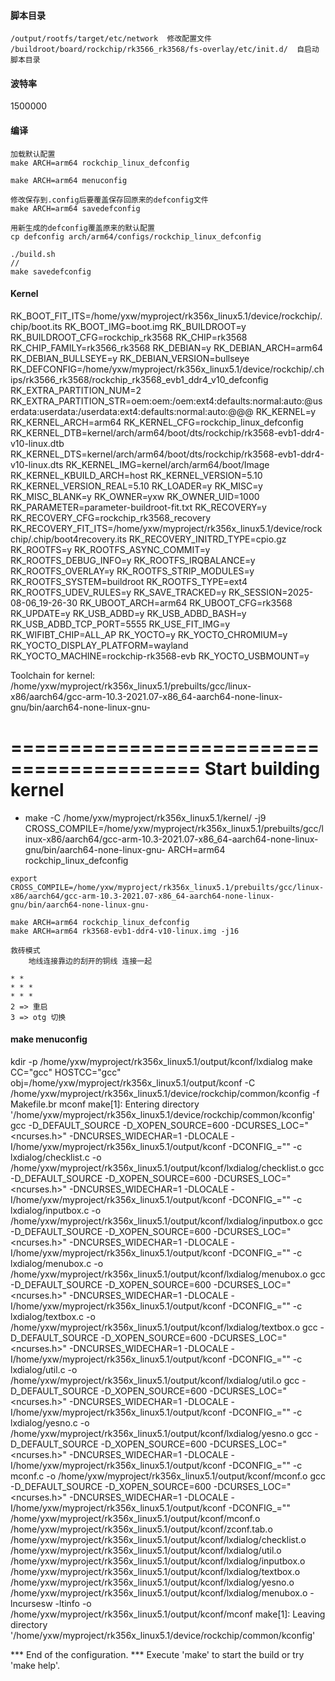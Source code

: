 #### 脚本目录

```
/output/rootfs/target/etc/network  修改配置文件
/buildroot/board/rockchip/rk3566_rk3568/fs-overlay/etc/init.d/  自启动脚本目录
```



#### 波特率

1500000

#### 编译

```
加载默认配置
make ARCH=arm64 rockchip_linux_defconfig

make ARCH=arm64 menuconfig

修改保存到.config后要覆盖保存回原来的defconfig文件
make ARCH=arm64 savedefconfig

用新生成的defconfig覆盖原来的默认配置
cp defconfig arch/arm64/configs/rockchip_linux_defconfig

./build.sh
// 
make savedefconfig

```





#### Kernel

RK_BOOT_FIT_ITS=/home/yxw/myproject/rk356x_linux5.1/device/rockchip/.chip/boot.its
RK_BOOT_IMG=boot.img
RK_BUILDROOT=y
RK_BUILDROOT_CFG=rockchip_rk3568
RK_CHIP=rk3568
RK_CHIP_FAMILY=rk3566_rk3568
RK_DEBIAN=y
RK_DEBIAN_ARCH=arm64
RK_DEBIAN_BULLSEYE=y
RK_DEBIAN_VERSION=bullseye
RK_DEFCONFIG=/home/yxw/myproject/rk356x_linux5.1/device/rockchip/.chips/rk3566_rk3568/rockchip_rk3568_evb1_ddr4_v10_defconfig
RK_EXTRA_PARTITION_NUM=2
RK_EXTRA_PARTITION_STR=oem:oem:/oem:ext4:defaults:normal:auto:@userdata:userdata:/userdata:ext4:defaults:normal:auto:@@@
RK_KERNEL=y
RK_KERNEL_ARCH=arm64
RK_KERNEL_CFG=rockchip_linux_defconfig
RK_KERNEL_DTB=kernel/arch/arm64/boot/dts/rockchip/rk3568-evb1-ddr4-v10-linux.dtb
RK_KERNEL_DTS=kernel/arch/arm64/boot/dts/rockchip/rk3568-evb1-ddr4-v10-linux.dts
RK_KERNEL_IMG=kernel/arch/arm64/boot/Image
RK_KERNEL_KBUILD_ARCH=host
RK_KERNEL_VERSION=5.10
RK_KERNEL_VERSION_REAL=5.10
RK_LOADER=y
RK_MISC=y
RK_MISC_BLANK=y
RK_OWNER=yxw
RK_OWNER_UID=1000
RK_PARAMETER=parameter-buildroot-fit.txt
RK_RECOVERY=y
RK_RECOVERY_CFG=rockchip_rk3568_recovery
RK_RECOVERY_FIT_ITS=/home/yxw/myproject/rk356x_linux5.1/device/rockchip/.chip/boot4recovery.its
RK_RECOVERY_INITRD_TYPE=cpio.gz
RK_ROOTFS=y
RK_ROOTFS_ASYNC_COMMIT=y
RK_ROOTFS_DEBUG_INFO=y
RK_ROOTFS_IRQBALANCE=y
RK_ROOTFS_OVERLAY=y
RK_ROOTFS_STRIP_MODULES=y
RK_ROOTFS_SYSTEM=buildroot
RK_ROOTFS_TYPE=ext4
RK_ROOTFS_UDEV_RULES=y
RK_SAVE_TRACKED=y
RK_SESSION=2025-08-06_19-26-30
RK_UBOOT_ARCH=arm64
RK_UBOOT_CFG=rk3568
RK_UPDATE=y
RK_USB_ADBD=y
RK_USB_ADBD_BASH=y
RK_USB_ADBD_TCP_PORT=5555
RK_USE_FIT_IMG=y
RK_WIFIBT_CHIP=ALL_AP
RK_YOCTO=y
RK_YOCTO_CHROMIUM=y
RK_YOCTO_DISPLAY_PLATFORM=wayland
RK_YOCTO_MACHINE=rockchip-rk3568-evb
RK_YOCTO_USBMOUNT=y

Toolchain for kernel:
/home/yxw/myproject/rk356x_linux5.1/prebuilts/gcc/linux-x86/aarch64/gcc-arm-10.3-2021.07-x86_64-aarch64-none-linux-gnu/bin/aarch64-none-linux-gnu-

==========================================
          Start building kernel
==========================================
+ make -C /home/yxw/myproject/rk356x_linux5.1/kernel/ -j9 CROSS_COMPILE=/home/yxw/myproject/rk356x_linux5.1/prebuilts/gcc/linux-x86/aarch64/gcc-arm-10.3-2021.07-x86_64-aarch64-none-linux-gnu/bin/aarch64-none-linux-gnu- ARCH=arm64 rockchip_linux_defconfig

```
export CROSS_COMPILE=/home/yxw/myproject/rk356x_linux5.1/prebuilts/gcc/linux-x86/aarch64/gcc-arm-10.3-2021.07-x86_64-aarch64-none-linux-gnu/bin/aarch64-none-linux-gnu-
 
make ARCH=arm64 rockchip_linux_defconfig
make ARCH=arm64 rk3568-evb1-ddr4-v10-linux.img -j16

救砖模式
	地线连接靠边的刮开的铜线 连接一起
	
* *
* * *
* * *
2 => 重启
3 => otg 切换

```





#### make menuconfig

kdir -p /home/yxw/myproject/rk356x_linux5.1/output/kconf/lxdialog
make CC="gcc" HOSTCC="gcc" \
    obj=/home/yxw/myproject/rk356x_linux5.1/output/kconf -C /home/yxw/myproject/rk356x_linux5.1/device/rockchip/common/kconfig -f Makefile.br mconf
make[1]: Entering directory '/home/yxw/myproject/rk356x_linux5.1/device/rockchip/common/kconfig'
gcc -D_DEFAULT_SOURCE -D_XOPEN_SOURCE=600 -DCURSES_LOC="<ncurses.h>" -DNCURSES_WIDECHAR=1 -DLOCALE  -I/home/yxw/myproject/rk356x_linux5.1/output/kconf -DCONFIG_=\"\"   -c lxdialog/checklist.c -o /home/yxw/myproject/rk356x_linux5.1/output/kconf/lxdialog/checklist.o
gcc -D_DEFAULT_SOURCE -D_XOPEN_SOURCE=600 -DCURSES_LOC="<ncurses.h>" -DNCURSES_WIDECHAR=1 -DLOCALE  -I/home/yxw/myproject/rk356x_linux5.1/output/kconf -DCONFIG_=\"\"   -c lxdialog/inputbox.c -o /home/yxw/myproject/rk356x_linux5.1/output/kconf/lxdialog/inputbox.o
gcc -D_DEFAULT_SOURCE -D_XOPEN_SOURCE=600 -DCURSES_LOC="<ncurses.h>" -DNCURSES_WIDECHAR=1 -DLOCALE  -I/home/yxw/myproject/rk356x_linux5.1/output/kconf -DCONFIG_=\"\"   -c lxdialog/menubox.c -o /home/yxw/myproject/rk356x_linux5.1/output/kconf/lxdialog/menubox.o
gcc -D_DEFAULT_SOURCE -D_XOPEN_SOURCE=600 -DCURSES_LOC="<ncurses.h>" -DNCURSES_WIDECHAR=1 -DLOCALE  -I/home/yxw/myproject/rk356x_linux5.1/output/kconf -DCONFIG_=\"\"   -c lxdialog/textbox.c -o /home/yxw/myproject/rk356x_linux5.1/output/kconf/lxdialog/textbox.o
gcc -D_DEFAULT_SOURCE -D_XOPEN_SOURCE=600 -DCURSES_LOC="<ncurses.h>" -DNCURSES_WIDECHAR=1 -DLOCALE  -I/home/yxw/myproject/rk356x_linux5.1/output/kconf -DCONFIG_=\"\"   -c lxdialog/util.c -o /home/yxw/myproject/rk356x_linux5.1/output/kconf/lxdialog/util.o
gcc -D_DEFAULT_SOURCE -D_XOPEN_SOURCE=600 -DCURSES_LOC="<ncurses.h>" -DNCURSES_WIDECHAR=1 -DLOCALE  -I/home/yxw/myproject/rk356x_linux5.1/output/kconf -DCONFIG_=\"\"   -c lxdialog/yesno.c -o /home/yxw/myproject/rk356x_linux5.1/output/kconf/lxdialog/yesno.o
gcc -D_DEFAULT_SOURCE -D_XOPEN_SOURCE=600 -DCURSES_LOC="<ncurses.h>" -DNCURSES_WIDECHAR=1 -DLOCALE  -I/home/yxw/myproject/rk356x_linux5.1/output/kconf -DCONFIG_=\"\"   -c mconf.c -o /home/yxw/myproject/rk356x_linux5.1/output/kconf/mconf.o
gcc -D_DEFAULT_SOURCE -D_XOPEN_SOURCE=600 -DCURSES_LOC="<ncurses.h>" -DNCURSES_WIDECHAR=1 -DLOCALE  -I/home/yxw/myproject/rk356x_linux5.1/output/kconf -DCONFIG_=\"\"   /home/yxw/myproject/rk356x_linux5.1/output/kconf/mconf.o /home/yxw/myproject/rk356x_linux5.1/output/kconf/zconf.tab.o /home/yxw/myproject/rk356x_linux5.1/output/kconf/lxdialog/checklist.o /home/yxw/myproject/rk356x_linux5.1/output/kconf/lxdialog/util.o /home/yxw/myproject/rk356x_linux5.1/output/kconf/lxdialog/inputbox.o /home/yxw/myproject/rk356x_linux5.1/output/kconf/lxdialog/textbox.o /home/yxw/myproject/rk356x_linux5.1/output/kconf/lxdialog/yesno.o /home/yxw/myproject/rk356x_linux5.1/output/kconf/lxdialog/menubox.o -lncursesw -ltinfo -o /home/yxw/myproject/rk356x_linux5.1/output/kconf/mconf
make[1]: Leaving directory '/home/yxw/myproject/rk356x_linux5.1/device/rockchip/common/kconfig'


*** End of the configuration.
*** Execute 'make' to start the build or try 'make help'.